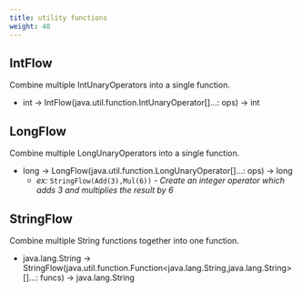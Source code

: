 ```yaml
---
title: utility functions
weight: 40
---
```


## IntFlow

Combine multiple IntUnaryOperators into a single function.

- int -> IntFlow(java.util.function.IntUnaryOperator[]...: ops) -> int


## LongFlow

Combine multiple LongUnaryOperators into a single function.

- long -> LongFlow(java.util.function.LongUnaryOperator[]...: ops) -> long
  - *ex:* `StringFlow(Add(3),Mul(6))` - *Create an integer operator which adds 3 and multiplies the result by 6*


## StringFlow

Combine multiple String functions together into one function.

- java.lang.String -> StringFlow(java.util.function.Function<java.lang.String,java.lang.String>[]...: funcs) -> java.lang.String


